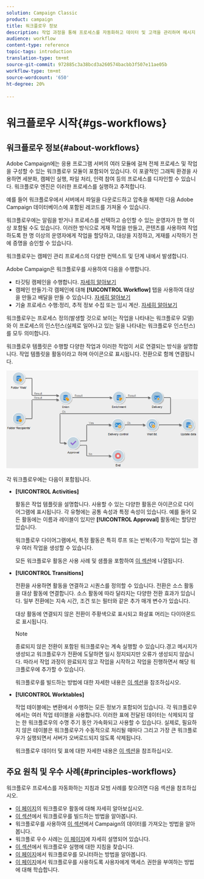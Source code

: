 ```yaml
---
solution: Campaign Classic
product: campaign
title: 워크플로우 정보
description: 작업 과정을 통해 프로세스를 자동화하고 데이터 및 고객을 관리하며 메시지 전송 등을 수행할 수 있습니다.
audience: workflow
content-type: reference
topic-tags: introduction
translation-type: tm+mt
source-git-commit: 972885c3a38bcd3a260574bacbb3f507e11ae05b
workflow-type: tm+mt
source-wordcount: '650'
ht-degree: 20%

---
```



# 워크플로우 시작{#gs-workflows}

## 워크플로우 정보{#about-workflows}

Adobe Campaign에는 응용 프로그램 서버의 여러 모듈에 걸쳐 전체 프로세스 및 작업을 구성할 수 있는 워크플로우 모듈이 포함되어 있습니다. 이 포괄적인 그래픽 환경을 사용하면 세분화, 캠페인 실행, 파일 처리, 인력 참여 등의 프로세스를 디자인할 수 있습니다. 워크플로우 엔진은 이러한 프로세스를 실행하고 추적합니다.

예를 들어 워크플로우에서 서버에서 파일을 다운로드하고 압축을 해제한 다음 Adobe Campaign 데이터베이스에 포함된 레코드를 가져올 수 있습니다.

워크플로우에는 알림을 받거나 프로세스를 선택하고 승인할 수 있는 운영자가 한 명 이상 포함될 수도 있습니다. 이러한 방식으로 게재 작업을 만들고, 콘텐츠를 사용하여 작업하도록 한 명 이상의 운영자에게 작업을 할당하고, 대상을 지정하고, 게재를 시작하기 전에 증명을 승인할 수 있습니다.

워크플로우는 캠페인 관리 프로세스의 다양한 컨텍스트 및 단계 내에서 발생합니다.

Adobe Campaign은 워크플로우를 사용하여 다음을 수행합니다.

* 타깃팅 캠페인을 수행합니다. [자세히 알아보기](../../workflow/using/building-a-workflow.md#implementation-steps-)
* 캠페인 만들기:각 캠페인에 대해 **[!UICONTROL Workflow]** 탭을 사용하여 대상을 만들고 배달을 만들 수 있습니다. [자세히 알아보기](../../workflow/using/building-a-workflow.md#campaign-workflows)
* 기술 프로세스 수행:정리, 추적 정보 수집 또는 임시 계산. [자세히 알아보기](../../workflow/using/building-a-workflow.md#technical-workflows)

워크플로우는 프로세스 정의(발생할 것으로 보이는 작업을 나타내는 워크플로우 모델)와 이 프로세스의 인스턴스(실제로 일어나고 있는 일을 나타내는 워크플로우 인스턴스)를 모두 의미합니다.

워크플로우 템플릿은 수행할 다양한 작업과 이러한 작업이 서로 연결되는 방식을 설명합니다. 작업 템플릿을 활동이라고 하며 아이콘으로 표시됩니다. 전환으로 함께 연결됩니다.

![](assets/example1.png)

각 워크플로우에는 다음이 포함됩니다.

* **[!UICONTROL Activities]**

   활동은 작업 템플릿을 설명합니다. 사용할 수 있는 다양한 활동은 아이콘으로 다이어그램에 표시됩니다. 각 유형에는 공통 속성과 특정 속성이 있습니다. 예를 들어 모든 활동에는 이름과 레이블이 있지만 **[!UICONTROL Approval]** 활동에는 할당만 있습니다.

   워크플로우 다이어그램에서, 특정 활동은 특히 루프 또는 반복(주기) 작업이 있는 경우 여러 작업을 생성할 수 있습니다.

   모든 워크플로우 활동은 사용 사례 및 샘플을 포함하여 [이 섹션](../../workflow/using/about-activities.md)에 나열됩니다.

* **[!UICONTROL Transitions]**

   전환을 사용하면 활동을 연결하고 시퀀스를 정의할 수 있습니다. 전환은 소스 활동을 대상 활동에 연결합니다. 소스 활동에 따라 달라지는 다양한 전환 효과가 있습니다. 일부 전환에는 지속 시간, 조건 또는 필터와 같은 추가 매개 변수가 있습니다.

   대상 활동에 연결되지 않은 전환이 주황색으로 표시되고 화살표 머리는 다이아몬드로 표시됩니다.

   >[!NOTE]
   >
   >종료되지 않은 전환이 포함된 워크플로우는 계속 실행할 수 있습니다.경고 메시지가 생성되고 워크플로우가 전환에 도달하면 일시 정지되지만 오류가 생성되지 않습니다. 따라서 작업 과정이 완료되지 않고 작업을 시작하고 작업을 진행하면서 해당 워크플로우에 추가할 수 있습니다.

   워크플로우를 빌드하는 방법에 대한 자세한 내용은 [이 섹션](../../workflow/using/building-a-workflow.md)을 참조하십시오.

* **[!UICONTROL Worktables]**

   작업 테이블에는 변환에서 수행하는 모든 정보가 포함되어 있습니다. 각 워크플로우에서는 여러 작업 테이블을 사용합니다. 이러한 표에 전달된 데이터는 삭제되지 않는 한 워크플로우의 수명 주기 동안 가속화되고 사용할 수 있습니다. 실제로, 필요하지 않은 테이블은 워크플로우가 수동적으로 처리될 때마다 그리고 가장 큰 워크플로우가 실행되면서 서버가 오버로드되지 않도록 삭제됩니다.

   워크플로우 데이터 및 표에 대한 자세한 내용은 [이 섹션](../../workflow/using/how-to-use-workflow-data.md)을 참조하십시오.

## 주요 원칙 및 우수 사례{#principles-workflows}

워크플로우 프로세스를 자동화하는 지침과 모범 사례를 찾으려면 다음 섹션을 참조하십시오.

* [이 페이지](../../workflow/using/how-to-use-workflow-data.md)의 워크플로우 활동에 대해 자세히 알아보십시오.
* [이 섹션](../../workflow/using/building-a-workflow.md)에서 워크플로우를 빌드하는 방법을 알아봅니다.
* 워크플로우를 사용하여 [이 섹션](../../workflow/using/importing-data.md)에서 Campaign의 데이터를 가져오는 방법을 알아봅니다.
* 워크플로 우수 사례는 [이 페이지](../../workflow/using/workflow-best-practices.md)에 자세히 설명되어 있습니다.
* [이 섹션](../../workflow/using/starting-a-workflow.md)에서 워크플로우 실행에 대한 지침을 찾습니다.
* [이 페이지](../../workflow/using/monitoring-workflow-execution.md)에서 워크플로우를 모니터하는 방법을 알아봅니다.
* [이 페이지](../../workflow/using/managing-rights.md)에서 워크플로우를 사용하도록 사용자에게 액세스 권한을 부여하는 방법에 대해 학습합니다.
